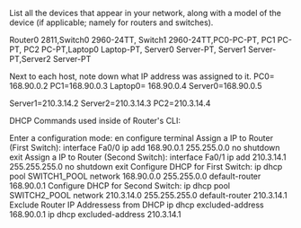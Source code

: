 List all the devices that appear in your network, along with a model of the device (if applicable; namely for routers and switches).

Router0 2811,Switch0 2960-24TT, Switch1 2960-24TT,PC0-PC-PT, PC1 PC-PT, PC2 PC-PT,Laptop0 Laptop-PT, Server0 Server-PT, Server1 Server-PT,Server2 Server-PT 

Next to each host, note down what IP address was assigned to it.
PC0= 168.90.0.2
PC1=168.90.0.3 
Laptop0= 168.90.0.4
Server0=168.90.0.5 

Server1=210.3.14.2 
Server2=210.3.14.3
PC2=210.3.14.4


DHCP Commands used inside of Router's CLI:

Enter a configuration mode:
en 
configure terminal
Assign a IP to Router (First Switch):
interface  Fa0/0
ip add 168.90.0.1 255.255.0.0
no shutdown
exit
Assign a IP to Router (Second Switch):
interface  Fa0/1
ip add 210.3.14.1 255.255.255.0
no shutdown
exit
Configure DHCP for First Switch:
ip dhcp pool SWITCH1_POOL
network 168.90.0.0 255.255.0.0
default-router 168.90.0.1
Configure DHCP for Second Switch:
ip dhcp pool SWITCH2_POOL
network 210.3.14.0 255.255.255.0
default-router 210.3.14.1
Exclude Router IP Addressess from DHCP
ip dhcp excluded-address 168.90.0.1
ip dhcp excluded-address 210.3.14.1
